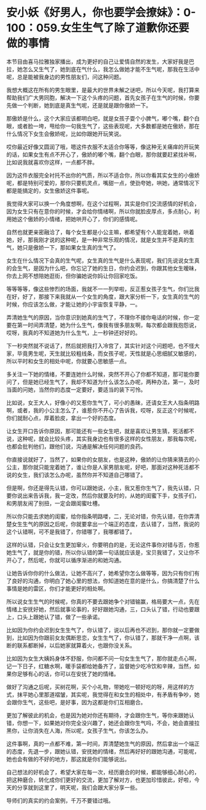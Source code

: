 # 安小妖《好男人，你也要学会撩妹》：0-100：059.女生生气了除了道歉你还要做的事情

本节目由喜马拉雅独家播出，成为更好的自己让爱情自然的发生，大家好我是巴拉，她怎么又生气了，她到底在气什么，我怎么做她才能不生气呢，那我在生活中呢，总是能被我身边的男性朋友们，问这种问题。

我想大概这在所有的男生眼里，是最大的世界未解之谜吧，所以今天呢，我打算来帮助我们广大男同胞，解决一下这个头疼的问题，首先女孩子在生气的时候，你要先做一个判断，她到底是真生气呢，还是就是跟你傲娇一下。

那傲娇是什么，这个大家应该都明白吧，就是女孩子耍个小脾气，嘟个嘴，翻个白眼，或者脸一垮，甩给你一句我生气了，这些表现呢，大多数都是她在傲娇，那在什么情况下女生会傲娇呢，比如你跟她开玩笑说。

哎你最近好像又圆润了哦，嗯这件衣服不太适合你等等，像这种无关痛痒的开玩笑的话，如果女生有点不开心了，傲娇的嘟个嘴，翻个白眼，那你就要赶紧找补啊，比如说我就喜欢你这样，一点都不胖。

因为这件衣服完全衬托不出你的气质，所以不适合你，所以你看其实女生的小傲娇呢，都是特别可爱的，那你只要机灵点，嘴甜一点，使劲夸她，哄她，通常情况下都是能搞定的，女生傲娇这件事呢。

我觉得大家可以换一个角度想啊，在这个过程啊，其实是你们交流感情的好机会，因为女生只有在意你的时候，才会给你情绪啊，所以你就脸皮厚点，多点耐心，利用她这个傲娇的小情绪，把她哄开心了，你们的感情呢。

自然也就更亲密融洽了，每个女生都是小公主嘛，都希望有个人能宠着她，哄着她，好，那我刚才说的这种呢，是一种非常乐观的情况，就是女生并不是真的生气，她只是傲娇一下，那如果女生真的生气了。

女生在什么情况下会真的生气呢，女生真的生气是什么表现呢，我们先说说女生真的会生气，是因为什么吧，你忘记了她的生日，你约会迟到，你跟其他女生暧昧，你去上网不想陪她逛街，但你骗她说你妈让你回家吃饭。

等等等等，像这些惨烈的场面，我就不一一列举啦，反正惹女孩子生气，你们比我在好，好了，那接下来我就从一个女生的角度，跟大家分析一下，女生真的生气的时候，你应该怎么做，才能让她的小宇宙恢复平静，一。

弄清她生气的原因，当你意识到她真的生气了，不理你不接你电话的时候，你一定要在第一时间弄清楚，她为什么生气，像我有很多朋友啊，每次都会跟我抱怨说，哎呀，我真的不知道她为什么生气，上一秒钟还好好的。

下一秒突然就不说话了，然后就把我打入冷宫了，其实针对这个问题吧，也不怪大家，毕竟男生呢，天生就比较粗线条，而女孩子呢，天性就是心思细腻又敏感的，所以平时和女生的相处中呢，你就要心思敏感一点。

多关注一下她的情绪，不要连她什么时候，突然不开心了你都不知道，那可能你要问了，但是她已经生气了，我却不知道为什么该怎么办呢，两种办法，第一，及时当面的问她，当然你的态度一定要好，要适当的装下可怜。

比如说，女王大人，好像小的又惹你生气了，可小的愚昧，还请女王大人指条明路啊，或者，我的小公主怎么了，谁惹你不开心了告诉我，哎呀，反正这个时候呢，你们就耐心点，厚着脸皮，拿出一个好的态度。

让女生开口告诉你原因，那可能还有一些女生吧，就是喜欢让男生猜，死活都不说，这种呢，就会比较头疼，其实我身边也有很多这样的女性朋友，那我每次呢，也都会批判他们，跟他们说，沟通是解决任何问题的良药。

你直接说就好了，当然了，如果你的女朋友，也是这种，傲娇的让你猜来猜去的小公主，那你就只能宠着她了，谁让你是人家男朋友呢，好吧，那面对这种死活都不说的女生，我们该怎么办呢，虽然你并不知道自己哪错了。

但是啊，你还是得先认错，你可以跟她说，小主，我又惹你生气了，我先认错，只要你说出来告诉我，我一定改，然后你就要及时的，从她的闺蜜下手，女孩子们，和男朋友闹了别扭，一定会跟闺蜜吐槽。

所以你只能去求她的闺蜜，给你指条明路喽，二，无论对错，你先认错，在你弄清楚女生生气的原因之后呢，你就要拿出一个端正的态度，去认错了，当然，我说的这个认错啊，可不是我错了，你错哪了，我哪都错了。

这样的认错，只会让女生更加窜火，你要明白的是，无论这件事你对错与否，你惹她生气了，就是你的错，所以你认错的第一句话就应该是，宝贝我错了，又让你不开心了，然后呢，你就可以循序渐进的和她沟通。

让她告诉你你的什么做法，让她不高兴了，她希望你怎么做等等，因为只有你们有了良好的沟通，你明白了她心里的想法，你知道她在意的是什么，你搞清楚了什么事情是她的雷区，你们才能更好的相处啊。

所以说女生生气的时候呢，你真的不要去跟她争个对错输赢，格局要大一点，先在情绪上安抚好她，然后就事论事的，好好跟她沟通，三，口头认了错，行动也要跟上，口头上跟她认了错，做了一些承诺。

比如因为你约会迟到女生生气了，你认错了，说以后再也不迟到，那你就一定要做到，比如因为你跟前女友偶断思恋，女生生气了，你认错了，那就干净一点啊，该断的联系都断掉，以后她家就算着火，也跟你没关系。

比如因为女生大姨妈身体不舒服，你问都不问一句女生生气了，那你就走点心啊，记一下日子，红糖水啊，暖手袋都给她备齐了，监督她少吃冷饮和辛辣，当然，如果你足够有心的话，你可以在安抚了她的情绪。

做好了沟通之后呢，买树花啊，买个小礼物，带她吃一顿好吃的呀，用这样的方式，抹平她心里那道褶皱，其实呢，我觉得在和女生的相处中，有矛盾有争吵，她会跟你生气，这些吧，是好事，因为这都是你们互相磨合。

更加了解彼此的机会，也是因为她对你还有期待，才会跟你生气，等你来跟她认错，你想一下，如果她对你完全没兴趣了，她还会跟你生气吗，不会，她会直接拉黑你，让你消失在人海，所以呢，女孩子生气，你该怎么办。

这件事啊，真的一点都不难，第一时间，弄清楚她生气的原因，然后拿出一个端正的态度，先退一步，跟她认错，安抚她的情绪，然后再好好的跟她沟通，可能呢，她也会有做的不好的地方，那这就是你们能够说出。

自己想法的好机会了，希望大家在每一次，经历磨合的时候，都能够细心耐心的，把这种磨合，转化成你们更好的交流，更加了解对方，也更加珍惜彼此，好啦，今天的分享就到这里了，明天呢，我们会跟大家分享一些。

导师们的真实的约会案例，千万不要错过哦。